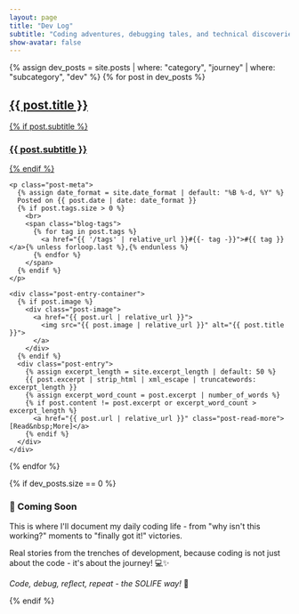 ```yaml
---
layout: page
title: "Dev Log"
subtitle: "Coding adventures, debugging tales, and technical discoveries in my SOLIFE"
show-avatar: false
---
```


<div class="posts-list">
  {% assign dev_posts = site.posts | where: "category", "journey" | where: "subcategory", "dev" %}
  {% for post in dev_posts %}
  <article class="post-preview">
    <a href="{{ post.url | relative_url }}">
      <h2 class="post-title">{{ post.title }}</h2>
      {% if post.subtitle %}
        <h3 class="post-subtitle">{{ post.subtitle }}</h3>
      {% endif %}
    </a>

    <p class="post-meta">
      {% assign date_format = site.date_format | default: "%B %-d, %Y" %}
      Posted on {{ post.date | date: date_format }}
      {% if post.tags.size > 0 %}
        <br>
        <span class="blog-tags">
          {% for tag in post.tags %}
            <a href="{{ '/tags' | relative_url }}#{{- tag -}}">#{{ tag }}</a>{% unless forloop.last %},{% endunless %}
          {% endfor %}
        </span>
      {% endif %}
    </p>

    <div class="post-entry-container">
      {% if post.image %}
        <div class="post-image">
          <a href="{{ post.url | relative_url }}">
            <img src="{{ post.image | relative_url }}" alt="{{ post.title }}">
          </a>
        </div>
      {% endif %}
      <div class="post-entry">
        {% assign excerpt_length = site.excerpt_length | default: 50 %}
        {{ post.excerpt | strip_html | xml_escape | truncatewords: excerpt_length }}
        {% assign excerpt_word_count = post.excerpt | number_of_words %}
        {% if post.content != post.excerpt or excerpt_word_count > excerpt_length %}
          <a href="{{ post.url | relative_url }}" class="post-read-more">[Read&nbsp;More]</a>
        {% endif %}
      </div>
    </div>
  </article>
  {% endfor %}
</div>

{% if dev_posts.size == 0 %}
<div class="text-center">
  <h3>🚧 Coming Soon</h3>
  <p>This is where I'll document my daily coding life - from "why isn't this working?" moments to "finally got it!" victories.</p>
  <p>Real stories from the trenches of development, because coding is not just about the code - it's about the journey! 💻✨</p>
  <p><em>Code, debug, reflect, repeat - the SOLIFE way!</em> 🔄</p>
</div>
{% endif %} 
